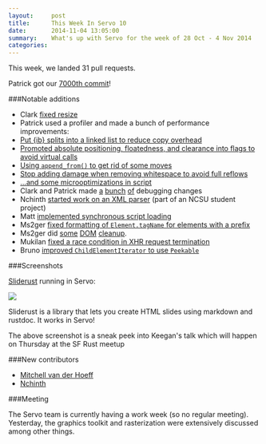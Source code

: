 ```yaml
---
layout:     post
title:      This Week In Servo 10
date:       2014-11-04 13:05:00
summary:    What's up with Servo for the week of 28 Oct - 4 Nov 2014
categories: 
---
```


This week, we landed 31 pull requests.

Patrick got our [7000th commit](https://github.com/servo/servo/commit/a208463b62bd880f87d1650b8f8fc0866a56f609)!

###Notable additions
 - Clark [fixed resize](https://github.com/servo/servo/pull/3826)
 - Patrick used a profiler and made a bunch of performance improvements:
  - [Put {ib} splits into a linked list to reduce copy overhead](https://github.com/servo/servo/pull/3840)
  - [Promoted absolute positioning, floatedness, and clearance into flags to avoid virtual calls](https://github.com/servo/servo/pull/3843)
  - [Using `append_from()` to get rid of some moves](https://github.com/servo/servo/pull/3839)
  - [Stop adding damage when removing whitespace to avoid full reflows](https://github.com/servo/servo/pull/3841)
  - [...and some microoptimizations in script](https://github.com/servo/servo/pull/3835)
 - Clark and Patrick made [a](https://github.com/servo/servo/pull/3833) [bunch](https://github.com/servo/servo/pull/3827) [of](https://github.com/servo/servo/pull/3828) debugging changes
 - Nchinth [started work on an XML parser](https://github.com/servo/servo/pull/3718) (part of an NCSU student project)
 - Matt [implemented synchronous script loading](https://github.com/servo/servo/pull/3721)
 - Ms2ger [fixed formatting of `Element.tagName` for elements with a prefix](https://github.com/servo/servo/pull/3856)
 - Ms2ger did [some](https://github.com/servo/servo/pull/3871) [DOM](https://github.com/servo/servo/pull/3853) [cleanup](https://github.com/servo/servo/pull/3863).
 - Mukilan [fixed a race condition in XHR request termination](https://github.com/servo/servo/pull/3732)
 - Bruno [improved `ChildElementIterator` to use `Peekable`](https://github.com/servo/servo/pull/3864)

###Screenshots

[Sliderust](https://github.com/kmcallister/sliderust) running in Servo:

![](http://i.imgur.com/9LnHs27.png)

Sliderust is a library that lets you create HTML slides using markdown and rustdoc. It works in Servo!

The above screenshot is a sneak peek into Keegan's talk which will happen on Thursday at the SF Rust meetup

###New contributors

 - [Mitchell van der Hoeff](https://github.com/mvanderh)
 - [Nchinth](https://github.com/nchinth)


###Meeting

The Servo team is currently having a work week (so no regular meeting). Yesterday, the graphics toolkit and rasterization were extensively discussed among other things.